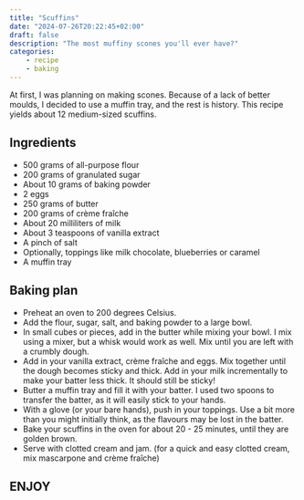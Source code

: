 ```yaml
---
title: "Scuffins"
date: "2024-07-26T20:22:45+02:00"
draft: false
description: "The most muffiny scones you'll ever have?"
categories: 
    - recipe
    - baking
---
```


At first, I was planning on making scones. Because of a lack of better moulds, I decided to use a muffin tray, and the rest is history. This recipe yields about 12 medium-sized scuffins. 

## Ingredients
- 500 grams of all-purpose flour
- 200 grams of granulated sugar
- About 10 grams of baking powder
- 2 eggs
- 250 grams of butter
- 200 grams of crème fraîche
- About 20 milliliters of milk
- About 3 teaspoons of vanilla extract
- A pinch of salt
- Optionally, toppings like milk chocolate, blueberries or caramel
- A muffin tray

## Baking plan
- Preheat an oven to 200 degrees Celsius. 
- Add the flour, sugar, salt, and baking powder to a large bowl.
- In small cubes or pieces, add in the butter while mixing your bowl. I mix using a mixer, but a whisk would work as well. Mix until you are left with a crumbly dough. 
- Add in your vanilla extract, crème fraîche and eggs. Mix together until the dough becomes sticky and thick. Add in your milk incrementally to make your batter less thick. It should still be sticky!
- Butter a muffin tray and fill it with your batter. I used two spoons to transfer the batter, as it will easily stick to your hands. 
- With a glove (or your bare hands), push in your toppings. Use a bit more than you might initially think, as the flavours may be lost in the batter.  
- Bake your scuffins in the oven for about 20 - 25 minutes, until they are golden brown. 
- Serve with clotted cream and jam. (for a quick and easy clotted cream, mix mascarpone and crème fraîche)

## ENJOY